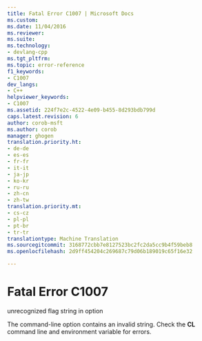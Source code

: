 ```yaml
---
title: Fatal Error C1007 | Microsoft Docs
ms.custom: 
ms.date: 11/04/2016
ms.reviewer: 
ms.suite: 
ms.technology:
- devlang-cpp
ms.tgt_pltfrm: 
ms.topic: error-reference
f1_keywords:
- C1007
dev_langs:
- C++
helpviewer_keywords:
- C1007
ms.assetid: 224f7e2c-4522-4e09-b455-8d293bdb799d
caps.latest.revision: 6
author: corob-msft
ms.author: corob
manager: ghogen
translation.priority.ht:
- de-de
- es-es
- fr-fr
- it-it
- ja-jp
- ko-kr
- ru-ru
- zh-cn
- zh-tw
translation.priority.mt:
- cs-cz
- pl-pl
- pt-br
- tr-tr
translationtype: Machine Translation
ms.sourcegitcommit: 3168772cbb7e8127523bc2fc2da5cc9b4f59beb8
ms.openlocfilehash: 2d9ff454204c269687c79d06b189019c65f16e32

---
```

# Fatal Error C1007
unrecognized flag string in option  
  
 The command-line option contains an invalid string. Check the **CL** command line and environment variable for errors.


<!--HONumber=Jan17_HO1-->


